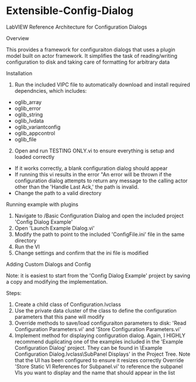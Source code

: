 # Extensible-Config-Dialog
LabVIEW Reference Architecture for Configuration Dialogs

Overview

This provides a framework for configuraiton dialogs that uses a plugin model built on actor framework. It simplifies the task of reading/writing configuration to disk and taking care of formatting for arbitrary data

Installation

1) Run the included VIPC file to automatically download and install required dependncies, which includes:
- oglib_array
- oglib_error
- oglib_string
- oglib_lvdata
- oglib_variantconfig
- oglib_appcontrol
- oglib_file

2) Open and run TESTING ONLY.vi to ensure everything is setup and loaded correctly
- If it works correctly, a blank configuration dialog should appear
- If running this vi results in the error "An error will be thrown if the configuration dialog attempts to return any message to the calling actor other than the 'Handle Last Ack,' the path is invalid.
- Change the path to a valid directory

Running example with plugins

1) Navigate to /Basic Configuration Dialog and open the included project 'Config Dialog Example'
2) Open 'Launch Example Dialog.vi'
2) Modify the path to point to the included 'ConfigFile.ini' file in the same directory
3) Run the VI
4) Change settings and confirm that the ini file is modified

Adding Custom Dialogs and Config

Note: it is easiest to start from the 'Config Dialog Example' project by saving a copy and modifying the implementation.

Steps:
1) Create a child class of Configuration.lvclass
2) Use the private data cluster of the class to define the configuration parameters that this pane will modify
2) Override methods to save/load configuraiton parameters to disk: 'Read Configuration Parameters.vi' and 'Store Configuration Parameters.vi'
3) Implement method for displaying configuration dialog. Again, I HIGHLY recommend duplicating one of the examples included in the 'Example Configuration Dialog' project. They can be found in \Example Configuration Dialog.lvclass\SubPanel Displays' in the Project Tree. Note that the UI has been configured to ensure it resizes correctly
Override 'Store Static VI References for Subpanel.vi' to reference the subpanel VIs you want to display and the name that should appear in the list
